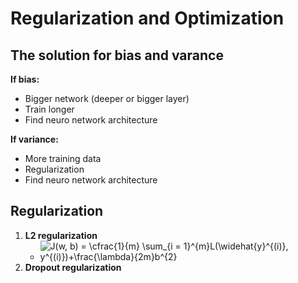 # Regularization and Optimization

## The solution for bias and varance

**If bias:**

- Bigger network (deeper or bigger layer)
- Train longer
- Find neuro network architecture

**If variance:**

- More training data
- Regularization 
- Find neuro network architecture

## Regularization

1. **L2 regularization**
   - <img src="https://latex.codecogs.com/png.latex?J(w,&space;b)&space;=&space;\cfrac{1}{m}&space;\sum_{i&space;=&space;1}^{m}L(\widehat{y}^{(i)},&space;y^{(i)})&plus;\frac{\lambda}{2m}b^{2}" title="J(w, b) = \cfrac{1}{m} \sum_{i = 1}^{m}L(\widehat{y}^{(i)}, y^{(i)})+\frac{\lambda}{2m}b^{2}" />
2. **Dropout regularization**


